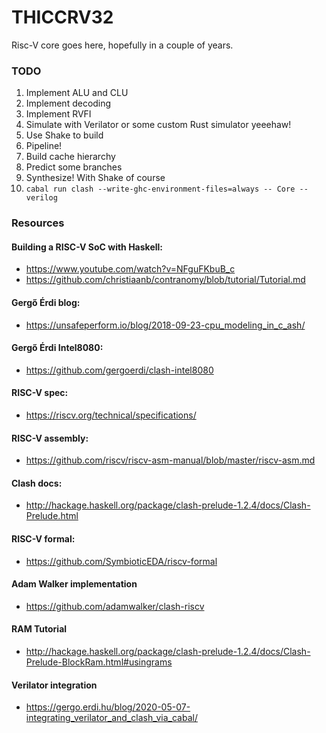 # THICCRV32

Risc-V core goes here, hopefully in a couple of years.

### TODO

1. Implement ALU and CLU
1. Implement decoding
1. Implement RVFI
1. Simulate with Verilator or some custom Rust simulator yeeehaw!
1. Use Shake to build
1. Pipeline!
1. Build cache hierarchy
1. Predict some branches
1. Synthesize! With Shake of course
1. `cabal run clash --write-ghc-environment-files=always -- Core --verilog`



### Resources

#### Building a RISC-V SoC with Haskell:
* https://www.youtube.com/watch?v=NFguFKbuB_c
* https://github.com/christiaanb/contranomy/blob/tutorial/Tutorial.md

#### Gergő Érdi blog:
* https://unsafeperform.io/blog/2018-09-23-cpu_modeling_in_c_ash/

#### Gergő Érdi Intel8080:
* https://github.com/gergoerdi/clash-intel8080

#### RISC-V spec:
* https://riscv.org/technical/specifications/

#### RISC-V assembly:
* https://github.com/riscv/riscv-asm-manual/blob/master/riscv-asm.md

#### Clash docs:
* http://hackage.haskell.org/package/clash-prelude-1.2.4/docs/Clash-Prelude.html

#### RISC-V formal:
* https://github.com/SymbioticEDA/riscv-formal

#### Adam Walker implementation
* https://github.com/adamwalker/clash-riscv

#### RAM Tutorial
* http://hackage.haskell.org/package/clash-prelude-1.2.4/docs/Clash-Prelude-BlockRam.html#usingrams

#### Verilator integration
* https://gergo.erdi.hu/blog/2020-05-07-integrating_verilator_and_clash_via_cabal/
